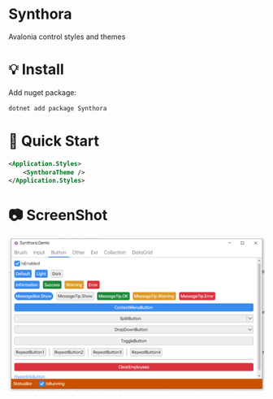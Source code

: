 # Synthora
Avalonia control styles and themes

# 💡 Install
Add nuget package:
```bash
dotnet add package Synthora
```

# 🚀 Quick Start
``` xml
<Application.Styles> 
    <SynthoraTheme /> 
</Application.Styles>
```

# 📷 ScreenShot
![ScreenShot](ScreenShots/ButtonView.png)
